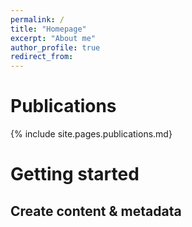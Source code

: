 ```yaml
---
permalink: /
title: "Homepage"
excerpt: "About me"
author_profile: true
redirect_from: 
---
```

Publications
======

{% include site.pages.publications.md}


Getting started
======

Create content & metadata
------


